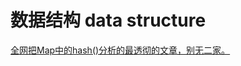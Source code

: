 # 数据结构 data structure

[全网把Map中的hash()分析的最透彻的文章，别无二家。](https://juejin.im/post/5ab99afff265da23a2291dee)





